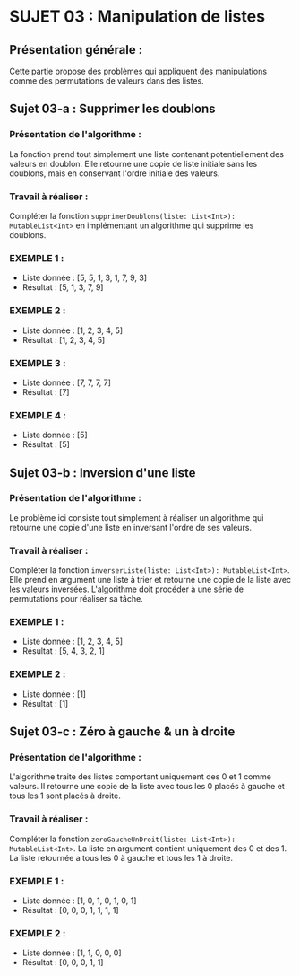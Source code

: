 # SUJET 03 : Manipulation de listes

## Présentation générale :
Cette partie propose des problèmes qui appliquent des manipulations comme des permutations de valeurs dans des listes.

## Sujet 03-a : Supprimer les doublons

### Présentation de l'algorithme :
La fonction prend tout simplement une liste contenant potentiellement des valeurs en doublon. Elle retourne une copie de liste initiale sans les doublons, mais en conservant l'ordre initiale des valeurs.

### Travail à réaliser :

Compléter la fonction `supprimerDoublons(liste: List<Int>): MutableList<Int>` en implémentant un algorithme qui supprime les doublons.

### EXEMPLE 1 :
* Liste donnée : [5, 5, 1, 3, 1, 7, 9, 3]
* Résultat : [5, 1, 3, 7, 9]

### EXEMPLE 2 :
* Liste donnée : [1, 2, 3, 4, 5]
* Résultat : [1, 2, 3, 4, 5]


### EXEMPLE 3 :
* Liste donnée : [7, 7, 7, 7]
* Résultat : [7]

### EXEMPLE 4 :
* Liste donnée : [5]
* Résultat : [5]


## Sujet 03-b : Inversion d'une liste

### Présentation de l'algorithme :
Le problème ici consiste tout simplement à réaliser un algorithme qui retourne une copie d'une liste en inversant l'ordre de ses valeurs.

### Travail à réaliser :

Compléter la fonction `inverserListe(liste: List<Int>): MutableList<Int>`. Elle prend en argument une liste à trier et retourne une copie de la liste avec les valeurs inversées. L'algorithme doit procéder à une série de permutations pour réaliser sa tâche.

### EXEMPLE 1 :
* Liste donnée : [1, 2, 3, 4, 5]
* Résultat : [5, 4, 3, 2, 1]

### EXEMPLE 2 :
* Liste donnée : [1]
* Résultat : [1]



## Sujet 03-c : Zéro à gauche & un à droite

### Présentation de l'algorithme :
L'algorithme traite des listes comportant uniquement des 0 et 1 comme valeurs. Il retourne une copie de la liste avec tous les 0 placés à gauche et tous les 1 sont placés à droite. 

### Travail à réaliser :

Compléter la fonction `zeroGaucheUnDroit(liste: List<Int>): MutableList<Int>`. La liste en argument contient uniquement des 0 et des 1. La liste retournée a tous les 0 à gauche et tous les 1 à droite.

### EXEMPLE 1 :
* Liste donnée : [1, 0, 1, 0, 1, 0, 1]
* Résultat : [0, 0, 0, 1, 1, 1, 1]

### EXEMPLE 2 :
* Liste donnée : [1, 1, 0, 0, 0]
* Résultat : [0, 0, 0, 1, 1]
